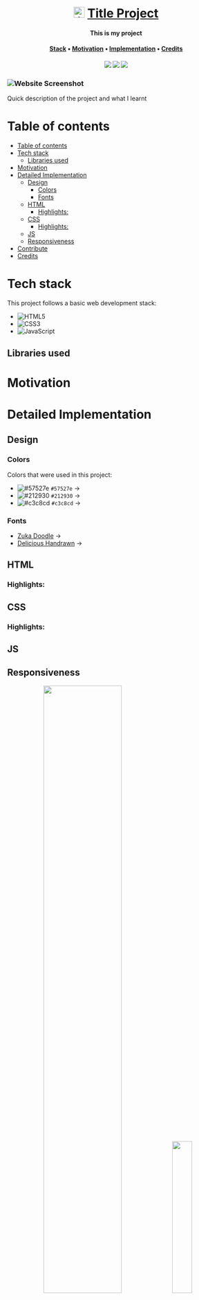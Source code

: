 <div align="center">
    <h1>
        <img src="" alt="icon" height = "25px">
        <a href="https://spectacular-torte-2fa425.netlify.app/">Title Project</a>
    </h1>
    <h4>
        <b>This is my project</a></b>
    </h4>
    <h4>
        <a href="#tech-stack">Stack</a>
        •
        <a href="#motivation">Motivation</a>
        •
        <a href="#detailed-implementation">Implementation</a>
        •
        <a href="#credits">Credits</a>
    </h4>
    <h4> <!-- tech stack images (https://github.com/Ileriayo/markdown-badges)  -->
        <img src="https://img.shields.io/badge/html5-%23E34F26.svg?style=for-the-badge&logo=html5&logoColor=white">
        <img src="https://img.shields.io/badge/css3-%231572B6.svg?style=for-the-badge&logo=css3&logoColor=white">
        <img src="https://img.shields.io/badge/javascript-%23323330.svg?style=for-the-badge&logo=javascript&logoColor=%23F7DF1E">
    </h4>

</div>

### ![Website Screenshot]()

Quick description of the project and what I learnt

# Table of contents
- [Table of contents](#table-of-contents)
- [Tech stack](#tech-stack)
  - [Libraries used](#libraries-used)
- [Motivation](#motivation)
- [Detailed Implementation](#detailed-implementation)
  - [Design](#design)
    - [Colors](#colors)
    - [Fonts](#fonts)
  - [HTML](#html)
    - [Highlights:](#highlights)
  - [CSS](#css)
    - [Highlights:](#highlights-1)
  - [JS](#js)
  - [Responsiveness](#responsiveness)
- [Contribute](#contribute)
- [Credits](#credits)

# Tech stack
This project follows a basic web development stack:

* ![HTML5](https://img.shields.io/badge/html5-%23E34F26.svg?style=for-the-badge&logo=html5&logoColor=white)
* ![CSS3](https://img.shields.io/badge/css3-%231572B6.svg?style=for-the-badge&logo=css3&logoColor=white)
* ![JavaScript](https://img.shields.io/badge/javascript-%23323330.svg?style=for-the-badge&logo=javascript&logoColor=%23F7DF1E)
  
## Libraries used


# Motivation


# Detailed Implementation
## Design


### Colors
Colors that were used in this project:
* ![#57527e](https://placehold.co/20x20/57527e/57527e.png) `#57527e` &rarr; 
* ![#212930](https://placehold.co/20x20/212930/212930.png) `#212930` &rarr; 
* ![#c3c8cd](https://placehold.co/20x20/c3c8cd/c3c8cd.png) `#c3c8cd` &rarr; 
  
### Fonts
* [Zuka Doodle](https://www.fontspace.com/zuka-doodle-font-f35028) &rarr; 
* [Delicious Handrawn](https://fonts.google.com/specimen/Delicious+Handrawn?query=delici) &rarr; 

## HTML

### Highlights:


## CSS

### Highlights:


## JS



## Responsiveness

<p align="center">
    <img src="./img/tabletPreview.png" width="60%"> 
    <img src="./img/mobilePreview.png" width="30%">
</p>


# Contribute
If you liked my project and ideas or you think I could improve it, feel free to support my work or give me any advice by leaving me a message!

# Credits

[![Github](https://img.shields.io/badge/github-%23121011.svg?style=for-the-badge&logo=github&logoColor=white)](https://github.com/develoba)
[![Twitter](https://img.shields.io/badge/Twitter-%231DA1F2.svg?style=for-the-badge&logo=Twitter&logoColor=white)](https://twitter.com/develoba)

